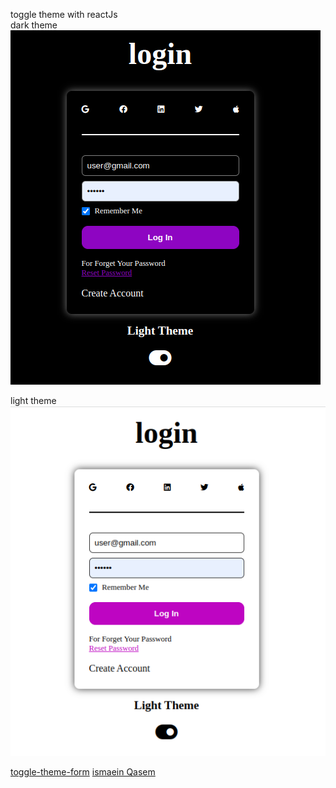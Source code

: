 <!-- simple project app -->

toggle theme with reactJs  
dark theme
<img src='/dark.png'>

light theme
<img src='/light.png'>

[toggle-theme-form](https://toggle-theme-form.vercel.app/)
[ismaein Qasem](https://www.linkedin.com/in/ismaeinz/)
